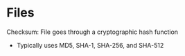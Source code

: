 # Files

Checksum: File goes through a cryptographic hash function
- Typically uses MD5, SHA-1, SHA-256, and SHA-512